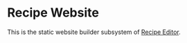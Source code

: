 # Recipe Website

This is the static website builder subsystem of [Recipe Editor](../recipe-editor).
